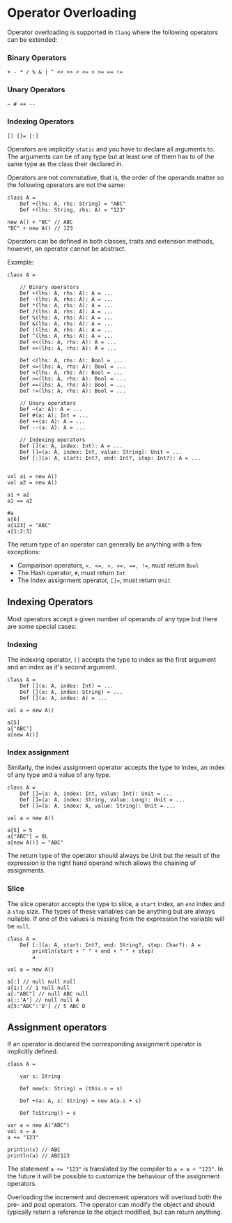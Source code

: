 # Operator Overloading
Operator overloading is supported in `tlang` where the following operators 
can be extended:

### Binary Operators
```tlang
+ - * / % & | ^ << >> < <= > >= == !=
```

### Unary Operators
```tlang
~ # ++ --
```

### Indexing Operators
```tlang
[] []= [:]
```

Operators are implicitly `static` and you have to declare all arguments to.
The arguments can be of any type but at least one of them has to of the same type as the class
their declared in.

Operators are not commutative, that is, the order of the operands matter so the following operators
are not the same:

```tlang
class A =
	Def +(lhs: A, rhs: String) = "ABC"
	Def +(lhs: String, rhs: A) = "123"

new A() + "BC" // ABC
"BC" + new A() // 123
```

Operators can be defined in both classes, traits and extension methods, however, an operator cannot
be abstract.

Example:

```tlang
class A =

	// Binary operators  
	Def +(lhs: A, rhs: A): A = ...
	Def -(lhs: A, rhs: A): A = ...
	Def *(lhs: A, rhs: A): A = ...
	Def /(lhs: A, rhs: A): A = ...
	Def %(lhs: A, rhs: A): A = ...
	Def &(lhs: A, rhs: A): A = ...
	Def |(lhs: A, rhs: A): A = ...
	Def ^(lhs: A, rhs: A): A = ...
	Def <<(lhs: A, rhs: A): A = ...
	Def >>(lhs: A, rhs: A): A = ...

	Def <(lhs: A, rhs: A): Bool = ...
	Def <=(lhs: A, rhs: A): Bool = ...
	Def >(lhs: A, rhs: A): Bool = ...
	Def >=(lhs: A, rhs: A): Bool = ...
	Def ==(lhs: A, rhs: A): Bool = ...
	Def !=(lhs: A, rhs: A): Bool = ...

	// Unary operators
	Def ~(a: A): A = ...
	Def #(a: A): Int = ...
	Def ++(a: A): A = ...
	Def --(a: A): A = ...

	// Indexing operators
	Def [](a: A, index: Int): A = ...
	Def []=(a: A, index: Int, value: String): Unit = ...
	Def [:](a: A, start: Int?, end: Int?, step: Int?): A = ...


val a1 = new A()
val a2 = new A()

a1 + a2
a1 == a2

#a
a[6]
a[123] = "ABC"
a[1:2:3]
```

The return type of an operator can generally be anything with a few exceptions:

- Comparison operators, `<, <=, >, >=, ==, !=`, must return `Bool`
- The Hash operator, `#`, must return `Int`
- The Index assignment operator, `[]=`, must return `Unit`

## Indexing Operators
Most operators accept a given number of operands of any type but there are some special cases:

### Indexing
The indexing operator, `[]` accepts the type to index as the first argument and an index as it's second
argument.

```tlang
class A =
	Def [](a: A, index: Int) = ...
	Def [](a: A, index: String) = ...
	Def [](a: A, index: A) = ...

val a = new A()

a[5]
a["ABC"]
a[new A()]
```

### Index assignment
Similarly, the index assignment operator accepts the type to index, an index of any type and a value of any type.

```tlang
class A =
	Def []=(a: A, index: Int, value: Int): Unit = ...
	Def []=(a: A, index: String, value: Long): Unit = ...
	Def []=(a: A, index: A, value: String): Unit = ...

val a = new A()

a[5] = 5
a["ABC"] = 8L
a[new A()] = "ABC"
```

The return type of the operator should always be Unit but the result of the expression is the right hand operand which
allows the chaining of assignments.

### Slice
The slice operator accepts the type to slice, a `start` index, an `end` index and a `step` size.
The types of these variables can be anything but are always nullable. If one of the values is
missing from the expression the variable will be `null`.

```tlang
class A =
	Def [:](a: A, start: Int?, end: String?, step: Char?): A = 
		println(start + " " + end + " " + step)
		a

val a = new A()

a[:] // null null null
a[1:] // 1 null null
a[:"ABC"] // null ABC null
a[::'A'] // null null A
a[5:"ABC":'D'] // 5 ABC D
```

## Assignment operators
If an operator is declared the corresponding assignment operator is implicitly defined.

```tlang
class A =

	var s: String

	Def new(s: String) = (this.s = s)

	Def +(a: A, s: String) = new A(a.s + s)

	Def ToString() = s

var a = new A("ABC")
val x = a
a += "123"

println(x) // ABC
println(a) // ABC123
``` 

The statement `a += "123"` is translated by the compiler to `a = a + "123"`. In the future it
will be possible to customize the behaviour of the assignment operators.

Overloading the increment and decrement operators will overload both the pre- and post operators.
The operator can modify the object and should typically return a reference to the object modified,
but can return anything.

